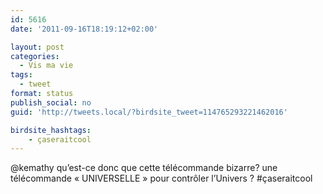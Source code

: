 ```yaml
---
id: 5616
date: '2011-09-16T18:19:12+02:00'

layout: post
categories:
  - Vis ma vie
tags:
  - tweet
format: status
publish_social: no
guid: 'http://tweets.local/?birdsite_tweet=114765293221462016'

birdsite_hashtags:
    - çaseraitcool
---
```


@kemathy qu’est-ce donc que cette télécommande bizarre? une télécommande « UNIVERSELLE » pour contrôler l’Univers ? #çaseraitcool